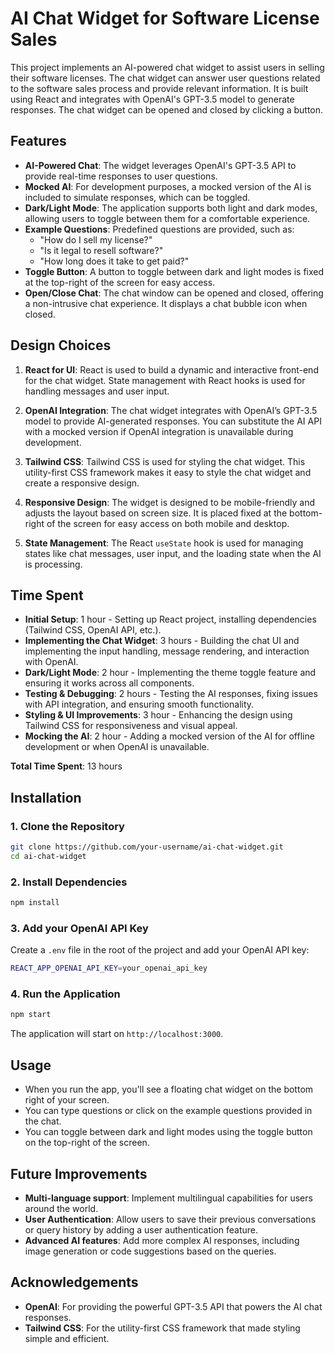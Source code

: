 
# AI Chat Widget for Software License Sales

This project implements an AI-powered chat widget to assist users in selling their software licenses. The chat widget can answer user questions related to the software sales process and provide relevant information. It is built using React and integrates with OpenAI's GPT-3.5 model to generate responses. The chat widget can be opened and closed by clicking a button.

## Features

- **AI-Powered Chat**: The widget leverages OpenAI's GPT-3.5 API to provide real-time responses to user questions.
- **Mocked AI**: For development purposes, a mocked version of the AI is included to simulate responses, which can be toggled.
- **Dark/Light Mode**: The application supports both light and dark modes, allowing users to toggle between them for a comfortable experience.
- **Example Questions**: Predefined questions are provided, such as:
  - "How do I sell my license?"
  - "Is it legal to resell software?"
  - "How long does it take to get paid?"
- **Toggle Button**: A button to toggle between dark and light modes is fixed at the top-right of the screen for easy access.
- **Open/Close Chat**: The chat window can be opened and closed, offering a non-intrusive chat experience. It displays a chat bubble icon when closed.

## Design Choices

1. **React for UI**: React is used to build a dynamic and interactive front-end for the chat widget. State management with React hooks is used for handling messages and user input.
   
2. **OpenAI Integration**: The chat widget integrates with OpenAI’s GPT-3.5 model to provide AI-generated responses. You can substitute the AI API with a mocked version if OpenAI integration is unavailable during development.

3. **Tailwind CSS**: Tailwind CSS is used for styling the chat widget. This utility-first CSS framework makes it easy to style the chat widget and create a responsive design.

4. **Responsive Design**: The widget is designed to be mobile-friendly and adjusts the layout based on screen size. It is placed fixed at the bottom-right of the screen for easy access on both mobile and desktop.

5. **State Management**: The React `useState` hook is used for managing states like chat messages, user input, and the loading state when the AI is processing.

## Time Spent

- **Initial Setup**: 1 hour - Setting up React project, installing dependencies (Tailwind CSS, OpenAI API, etc.).
- **Implementing the Chat Widget**: 3 hours - Building the chat UI and implementing the input handling, message rendering, and interaction with OpenAI.
- **Dark/Light Mode**: 2 hour - Implementing the theme toggle feature and ensuring it works across all components.
- **Testing & Debugging**: 2 hours - Testing the AI responses, fixing issues with API integration, and ensuring smooth functionality.
- **Styling & UI Improvements**: 3 hour - Enhancing the design using Tailwind CSS for responsiveness and visual appeal.
- **Mocking the AI**: 2 hour - Adding a mocked version of the AI for offline development or when OpenAI is unavailable.

**Total Time Spent**: 13 hours

## Installation

### 1. Clone the Repository

```bash
git clone https://github.com/your-username/ai-chat-widget.git
cd ai-chat-widget
```

### 2. Install Dependencies

```bash
npm install
```

### 3. Add your OpenAI API Key

Create a `.env` file in the root of the project and add your OpenAI API key:

```bash
REACT_APP_OPENAI_API_KEY=your_openai_api_key
```

### 4. Run the Application

```bash
npm start
```

The application will start on `http://localhost:3000`.

## Usage

- When you run the app, you'll see a floating chat widget on the bottom right of your screen.
- You can type questions or click on the example questions provided in the chat.
- You can toggle between dark and light modes using the toggle button on the top-right of the screen.

## Future Improvements

- **Multi-language support**: Implement multilingual capabilities for users around the world.
- **User Authentication**: Allow users to save their previous conversations or query history by adding a user authentication feature.
- **Advanced AI features**: Add more complex AI responses, including image generation or code suggestions based on the queries.



## Acknowledgements

- **OpenAI**: For providing the powerful GPT-3.5 API that powers the AI chat responses.
- **Tailwind CSS**: For the utility-first CSS framework that made styling simple and efficient.

